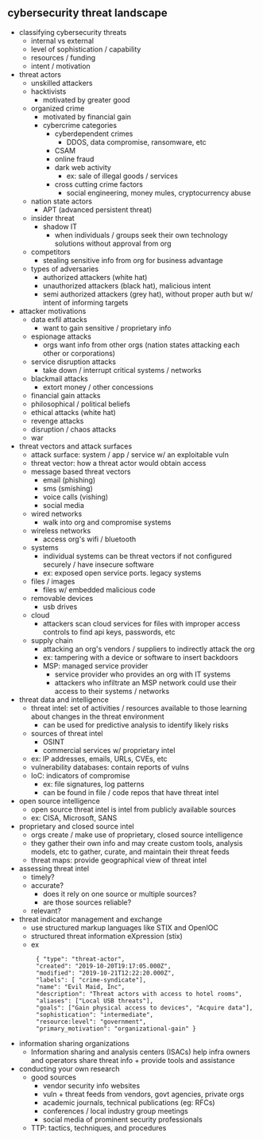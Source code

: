 ## cybersecurity threat landscape

- classifying cybersecurity threats
	- internal vs external
	- level of sophistication / capability
	- resources / funding
	- intent / motivation
- threat actors
	- unskilled attackers
	- hacktivists
		- motivated by greater good
	- organized crime
		- motivated by financial gain
		- cybercrime categories
			- cyberdependent crimes
				- DDOS, data compromise, ransomware, etc
			- CSAM
			- online fraud
			- dark web activity
				- ex: sale of illegal goods / services
			- cross cutting crime factors
				- social engineering, money mules, cryptocurrency abuse
	- nation state actors
		- APT (advanced persistent threat)
	- insider threat
		- shadow IT
			- when individuals / groups seek their own technology solutions without approval from org
	- competitors
		- stealing sensitive info from org for business advantage
	- types of adversaries
		- authorized attackers (white hat)
		- unauthorized attackers (black hat), malicious intent
		- semi authorized attackers (grey hat), without proper auth but w/ intent of informing targets
- attacker motivations
	- data exfil attacks
		- want to gain sensitive / proprietary info 
	- espionage attacks
		- orgs want info from other orgs (nation states attacking each other or corporations)
	- service disruption attacks
		- take down / interrupt critical systems / networks 
	- blackmail attacks
		- extort money / other concessions 
	- financial gain attacks
	- philosophical / political beliefs 
	- ethical attacks (white hat)
	- revenge attacks
	- disruption / chaos attacks
	- war
- threat vectors and attack surfaces 
	- attack surface: system / app / service w/ an exploitable vuln 
	- threat vector: how a threat actor would obtain access 
	- message based threat vectors
		- email (phishing)
		- sms (smishing)
		- voice calls (vishing)
		- social media 
	- wired networks
		- walk into org and compromise systems
	- wireless networks
		- access org's wifi / bluetooth
	- systems
		- individual systems can be threat vectors if not configured securely / have insecure software 
		- ex: exposed open service ports. legacy systems 
	- files / images
		- files w/ embedded malicious code
	- removable devices
		- usb drives
	- cloud
		- attackers scan cloud services for files with improper access controls to find api keys, passwords, etc
	- supply chain
		- attacking an org's vendors / suppliers to indirectly attack the org 
		- ex: tampering with a device or software to insert backdoors
		- MSP: managed service provider
			- service provider who provides an org with IT systems 
			- attackers who infiltrate an MSP network could use their access to their systems / networks 
- threat data and intelligence
	- threat intel: set of activities / resources available to those learning about changes in the threat environment 
		- can be used for predictive analysis to identify likely risks 
	- sources of threat intel
		- OSINT
		- commercial services w/ proprietary intel 
	- ex: IP addresses, emails, URLs, CVEs, etc
	- vulnerability databases: contain reports of vulns 
	- IoC: indicators of compromise 
		- ex: file signatures, log patterns
		- can be found in file / code repos that have threat intel 
- open source intelligence 
	- open source threat intel is intel from publicly available sources 
	- ex: CISA, Microsoft, SANS
- proprietary and closed source intel 
	- orgs create / make use of proprietary, closed source intelligence
	- they gather their own info and may create custom tools, analysis models, etc to gather, curate, and maintain their threat feeds
	- threat maps: provide geographical view of threat intel
- assessing threat intel 
	- timely?
	- accurate?
		- does it rely on one source or multiple sources?
		- are those sources reliable?
	- relevant?
- threat indicator management and exchange
	- use structured markup languages like STIX and OpenIOC 
	- structured threat information eXpression (stix)
	- ex
```
		{ "type": "threat-actor", 
		"created": "2019-10-20T19:17:05.000Z", 
		"modified": "2019-10-21T12:22:20.000Z", 
		"labels": [ "crime-syndicate"], 
		"name": "Evil Maid, Inc", 
		"description": "Threat actors with access to hotel rooms", 
		"aliases": ["Local USB threats"], 
		"goals": ["Gain physical access to devices", "Acquire data"], 
		"sophistication": "intermediate", 
		"resource:level": "government", 
		"primary_motivation": "organizational-gain" }
```

- information sharing organizations
	- Information sharing and analysis centers (ISACs) help infra owners and operators share threat info + provide tools and assistance 
- conducting your own research
	- good sources 
		- vendor security info websites
		- vuln + threat feeds from vendors, govt agencies, private orgs
		- academic journals, technical publications (eg: RFCs)
		- conferences / local industry group meetings 
		- social media of prominent security professionals 
	- TTP: tactics, techniques, and procedures
